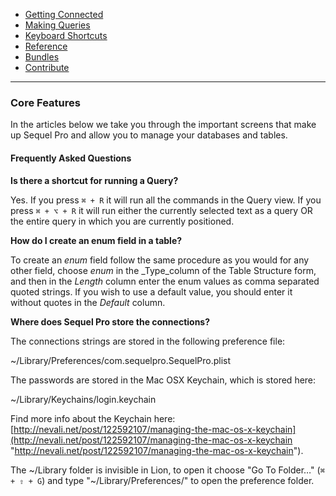 -   [Getting Connected](./)
-   [Making Queries](../queries.html)
-   [Keyboard Shortcuts](../shortcuts.html)
-   [Reference](../ref/)
-   [Bundles](../bundles/)
-   [Contribute](../contribute/)

<hr>

### Core Features

In the articles below we take you through the important screens that make up Sequel Pro and allow you to manage your databases and tables.

#### Frequently Asked Questions

**Is there a shortcut for running a Query?**

Yes.
If you press `⌘ + R` it will run all the commands in the Query view.
If you press `⌘ + ⌥ + R` it will run either the currently selected text as a query OR the entire query in which you are currently positioned.

**How do I create an enum field in a table?**

To create an _enum_ field follow the same procedure as you would for any other field, choose _enum_ in the _Type_column of the Table Structure form, and then in the _Length_ column enter the enum values as comma separated quoted strings. If you wish to use a default value, you should enter it without quotes in the _Default_ column.

**Where does Sequel Pro store the connections?**

The connections strings are stored in the following preference file:

~/Library/Preferences/com.sequelpro.SequelPro.plist

The passwords are stored in the Mac OSX Keychain, which is stored here:

~/Library/Keychains/login.keychain

Find more info about the Keychain here: [http://nevali.net/post/122592107/managing-the-mac-os-x-keychain](http://nevali.net/post/122592107/managing-the-mac-os-x-keychain "http://nevali.net/post/122592107/managing-the-mac-os-x-keychain").

The ~/Library folder is invisible in Lion, to open it choose "Go To Folder…" (`⌘ + ⇧ + G`) and type "~/Library/Preferences/" to open the preference folder.

<!--
## Articles

-   [Structure View](https://sequelpro.com/docs/ref/docs/ref/core-features/structure)
-   [Content View](https://sequelpro.com/docs/ref/docs/ref/core-features/content)
-   [Relations View](https://sequelpro.com/docs/ref/docs/ref/core-features/relations)
-   [Table Info View](https://sequelpro.com/docs/ref/docs/ref/core-features/table-info)
-   [Query View](https://sequelpro.com/docs/ref/docs/ref/core-features/query)
-   [Navigator](https://sequelpro.com/docs/ref/docs/ref/core-features/navigator)
-   [Working with Query Favorites](https://sequelpro.com/docs/ref/docs/ref/core-features/query-favourites)
-   [URL Scheme](https://sequelpro.com/docs/ref/docs/url-scheme)
-->
